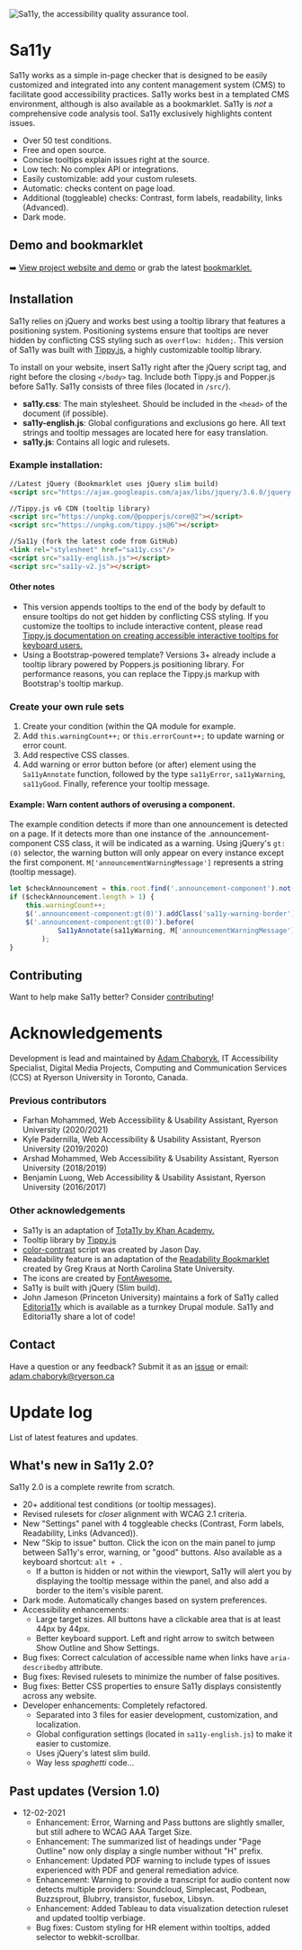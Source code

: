 ![Sa11y, the accessibility quality assurance tool.](https://ryersondmp.github.io/sa11y/assets/images/github-banner.png)

# Sa11y
Sa11y works as a simple in-page checker that is designed to be easily customized and integrated into any content management system (CMS) to facilitate good accessibility practices. Sa11y works best in a templated CMS environment, although is also available as a bookmarklet. Sa11y is _not_ a comprehensive code analysis tool. Sa11y exclusively highlights content issues.
- Over 50 test conditions.
- Free and open source.
- Concise tooltips explain issues right at the source.
- Low tech: No complex API or integrations.
- Easily customizable: add your custom rulesets.
- Automatic: checks content on page load.
- Additional (toggleable) checks: Contrast, form labels, readability, links (Advanced).
- Dark mode.

## Demo and bookmarklet 
:arrow_right: [View project website and demo](https://ryersondmp.github.io/sa11y/) or grab the latest [bookmarklet.](https://ryersondmp.github.io/sa11y/#install)

## Installation
Sa11y relies on jQuery and works best using a tooltip library that features a positioning system. Positioning systems ensure that tooltips are never hidden by conflicting CSS styling such as `overflow: hidden;`. This version of Sa11y was built with [Tippy.js](https://github.com/atomiks/tippyjs), a highly customizable tooltip library.

To install on your website, insert Sa11y right after the jQuery script tag, and right before the closing `</body>` tag. Include both Tippy.js and Popper.js before Sa11y. Sa11y consists of three files (located in `/src/`).

- **sa11y.css**: The main stylesheet. Should be included in the `<head>` of the document (if possible).
- **sa11y-english.js**: Global configurations and exclusions go here. All text strings and tooltip messages are located here for easy translation.
- **sa11y.js**: Contains all logic and rulesets.

### Example installation:
```html
//Latest jQuery (Bookmarklet uses jQuery slim build)
<script src="https://ajax.googleapis.com/ajax/libs/jquery/3.6.0/jquery.slim.min.js"></script>

//Tippy.js v6 CDN (tooltip library)
<script src="https://unpkg.com/@popperjs/core@2"></script>
<script src="https://unpkg.com/tippy.js@6"></script>

//Sa11y (fork the latest code from GitHub)
<link rel="stylesheet" href="sa11y.css"/>
<script src="sa11y-english.js"></script>
<script src="sa11y-v2.js"></script>
```

#### Other notes
- This version appends tooltips to the end of the body by default to ensure tooltips do not get hidden by conflicting CSS styling. If you customize the tooltips to include interactive content, please read [Tippy.js documentation on creating accessible interactive tooltips for keyboard users.](https://atomiks.github.io/tippyjs/v6/accessibility/#interactivity)
- Using a Bootstrap-powered template? Versions 3+ already include a tooltip library powered by Poppers.js positioning library. For performance reasons, you can replace the Tippy.js markup with Bootstrap's tooltip markup.

### Create your own rule sets
1. Create your condition (within the QA module for example.
2. Add `this.warningCount++;` or `this.errorCount++;` to update warning or error count.
3. Add respective CSS classes.
4. Add warning or error button before (or after) element using the `Sa11yAnnotate` function, followed by the type `sa11yError`, `sa11yWarning`, `sa11yGood`. Finally, reference your tooltip message.

#### Example: Warn content authors of overusing a component.
The example condition detects if more than one announcement is detected on a page. If it detects more than one instance of the .announcement-component CSS class, it will be indicated as a warning. Using jQuery's `gt:(0)` selector, the warning button will only appear on every instance except the first component. `M['announcementWarningMessage']` represents a string (tooltip message).

```javascript
let $checkAnnouncement = this.root.find('.announcement-component').not(this.containerIgnore);
if ($checkAnnouncement.length > 1) {
    this.warningCount++;
    $('.announcement-component:gt(0)').addClass('sa11y-warning-border');
    $('.announcement-component:gt(0)').before(
            Sa11yAnnotate(sa11yWarning, M['announcementWarningMessage'])
        );
}
```

## Contributing
Want to help make Sa11y better? Consider [contributing](https://github.com/ryersondmp/sa11y/blob/master/CONTRIBUTING.md)!

# Acknowledgements
Development is lead and maintained by [Adam Chaboryk](https://github.com/adamchaboryk), IT Accessibility Specialist, Digital Media Projects, Computing and Communication Services (CCS) at Ryerson University in Toronto, Canada. 

### Previous contributors
- Farhan Mohammed, Web Accessibility &amp; Usability Assistant, Ryerson University (2020/2021)
- Kyle Padernilla, Web Accessibility &amp; Usability Assistant, Ryerson University (2019/2020)
- Arshad Mohammed, Web Accessibility &amp; Usability Assistant, Ryerson University (2018/2019)
- Benjamin Luong, Web Accessibility &amp; Usability Assistant, Ryerson University (2016/2017)

### Other acknowledgements
- Sa11y is an adaptation of [Tota11y by Khan Academy.](https://github.com/Khan/tota11y)
- Tooltip library by [Tippy.js](https://github.com/atomiks/tippyjs)
- [color-contrast](https://github.com/jasonday/color-contrast) script was created by Jason Day.
- Readability feature is an adaptation of the [Readability Bookmarklet](https://accessibility.oit.ncsu.edu/it-accessibility-at-nc-state/developers/tools/readability-bookmarklet/) created by Greg Kraus at North Carolina State University.
- The icons are created by [FontAwesome.](https://github.com/FortAwesome/Font-Awesome)
- Sa11y is built with jQuery (Slim build).
- John Jameson (Princeton University) maintains a fork of Sa11y called [Editoria11y](https://github.com/itmaybejj/editoria11y/) which is available as a turnkey Drupal module. Sa11y and Editoria11y share a lot of code!

## Contact
Have a question or any feedback? Submit it as an [issue](https://github.com/ryersondmp/sa11y/issues) or email: [adam.chaboryk@ryerson.ca](mailto:adam.chaboryk)

# Update log
List of latest features and updates.

## What's new in Sa11y 2.0?
Sa11y 2.0 is a complete rewrite from scratch. 

* 20+ additional test conditions (or tooltip messages).
* Revised rulesets for _closer_ alignment with WCAG 2.1 criteria.
* New "Settings" panel with 4 toggleable checks (Contrast, Form labels, Readability, Links (Advanced)).
* New "Skip to issue" button. Click the icon on the main panel to jump between Sa11y's error, warning, or "good" buttons. Also available as a keyboard shortcut: `alt + .` 
    * If a button is hidden or not within the viewport, Sa11y will alert you by displaying the tooltip message within the panel, and also add a border to the item's visible parent.
* Dark mode. Automatically changes based on system preferences. 
* Accessibility enhancements:
    * Large target sizes. All buttons have a clickable area that is at least 44px by 44px.
    * Better keyboard support. Left and right arrow to switch between Show Outline and Show Settings. 
* Bug fixes: Correct calculation of accessible name when links have `aria-describedby` attribute.
* Bug fixes: Revised rulesets to minimize the number of false positives. 
* Bug fixes: Better CSS properties to ensure Sa11y displays consistently across any website.
* Developer enhancements: Completely refactored.
    * Separated into 3 files for easier development, customization, and localization.
    * Global configuration settings (located in `sa11y-english.js`) to make it easier to customize.
    * Uses jQuery's latest slim build.
    * Way less _spaghetti_ code...

## Past updates (Version 1.0)
* 12-02-2021
    * Enhancement: Error, Warning and Pass buttons are slightly smaller, but still adhere to WCAG AAA Target Size.
    * Enhancement: The summarized list of headings under "Page Outline" now only display a single number without "H" prefix.
    * Enhancement: Updated PDF warning to include types of issues experienced with PDF and general remediation advice.
    * Enhancement: Warning to provide a transcript for audio content now detects multiple providers: Soundcloud, Simplecast, Podbean, Buzzsprout, Blubrry, transistor, fusebox, Libsyn.
    * Enhancement: Added Tableau to data visualization detection ruleset and updated tooltip verbiage.
    * Bug fixes: Custom styling for HR element within tooltips, added selector to webkit-scrollbar.
